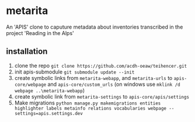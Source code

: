 # metarita

An 'APIS' clone to caputure metadata about inventories transcribed in the project 'Reading in the Alps'


## installation

1. clone the repo `git clone https://github.com/acdh-oeaw/teihencer.git`
2. init apis-submodule `git submodule update --init`
3. create symbolic links from `metarita-webapp`, and `metarita-urls` to  `apis-core/webpage` and `apis-core/custom_urls` (on windows use  `mklink /d webpage ..\metarita-webapp`)
4. create symbolic link from `metarita-settings` to `apis-core/apis/settings`
5. Make migrations `python manage.py makemigrations entities highlighter labels metainfo relations vocabularies webpage --settings=apis.settings.dev`
